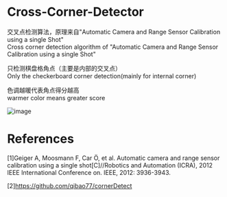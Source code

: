 # Cross-Corner-Detector

交叉点检测算法，原理来自"Automatic Camera and Range Sensor Calibration using a single Shot"  
Cross corner detection algorithm of "Automatic Camera and Range Sensor Calibration using a single Shot"

只检测棋盘格角点（主要是内部的交叉点）  
Only the checkerboard corner detection(mainly for internal corner)

色调越暖代表角点得分越高  
warmer color means greater score  

![image]([https://github.com/Rinze283/Cross-Corner-Detector/blob/main/README.jpg])

# References
[1]Geiger A, Moosmann F, Car Ö, et al. Automatic camera and range sensor calibration using a single shot[C]//Robotics and Automation (ICRA), 2012 IEEE International Conference on. IEEE, 2012: 3936-3943.

[2]https://github.com/qibao77/cornerDetect
